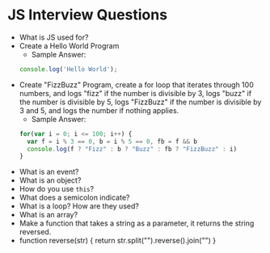 # JS Interview Questions

* What is JS used for?
* Create a Hello World Program
  * Sample Answer: 
  ```js
  console.log('Hello World');
  ```
* Create  "FizzBuzz" Program, create a for loop that iterates through 100 numbers, and logs "fizz" if the number is divisible by 3, logs "buzz" if the number is divisible by 5, logs "FizzBuzz" if the number is divisible by 3 and 5, and logs the number if nothing applies.
  * Sample Answer:
  ```js
  for(var i = 0; i <= 100; i++) {
    var f = i % 3 == 0, b = i % 5 == 0, fb = f && b
    console.log(f ? "Fizz" : b ? "Buzz" : fb ? "FizzBuzz" : i)
  }
  ```
* What is an event?
* What is an object?
* How do you use `this`?
* What does a semicolon indicate?
* What is a loop? How are they used?
* What is an array?
* Make a function that takes a string as a parameter, it returns the string reversed.
 * function reverse(str) {
    return str.split("").reverse().join("")
}

